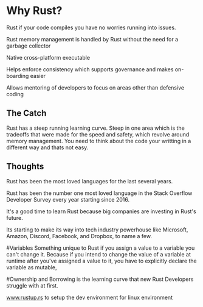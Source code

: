 # Why Rust?

Rust if your code compiles you have no worries running into issues. 

Rust memory management is handled by Rust without the need for a garbage collector

Native cross-platform executable

Helps enforce consistency which supports governance and makes on-boarding easier

Allows mentoring of developers to focus on areas other than defensive coding

## The Catch
Rust has a steep running learning curve.
Steep in one area which is the tradeoffs that were made for the speed and safety, which revolve around memory management.
You need to think about the code your writting in a different way and thats not easy.

## Thoughts

Rust has been the most loved languages for the last several years.

Rust has been the number one most loved language in the Stack Overflow Developer Survey every year starting since 2016.

It's a good time to learn Rust because big companies are investing in Rust's future. 

Its starting to make its way into tech industry powerhouse like Microsoft, Amazon, Discord, Facebook, and Dropbox, to name a few.


#Variables
Something unique to Rust if you assign a value to a variable you can't change it. Because if you intend to change the value of a variable at runtime after you've assigned a value to it, you have to explicitly declare the variable as mutable, 

#Ownership and Borrowing is the learning curve that new Rust Developers struggle with at first.

www.rustup.rs to setup the dev environment for linux environment
